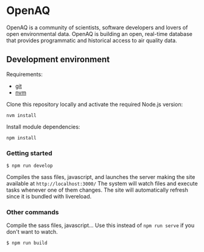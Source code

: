 # OpenAQ

OpenAQ is a community of scientists, software developers and lovers of open environmental data. OpenAQ is building an open, real-time database that provides programmatic and historical access to air quality data.

## Development environment

Requirements:

- [git](https://git-scm.com)
- [nvm](https://github.com/creationix/nvm)

Clone this repository locally and activate the required Node.js version:

```
nvm install
```

Install module dependencies:

```
npm install
```

### Getting started

```
$ npm run develop
```

Compiles the sass files, javascript, and launches the server making the site available at `http://localhost:3000/`
The system will watch files and execute tasks whenever one of them changes.
The site will automatically refresh since it is bundled with livereload.

### Other commands

Compile the sass files, javascript... Use this instead of `npm run serve` if you don't want to watch.

```
$ npm run build
```
